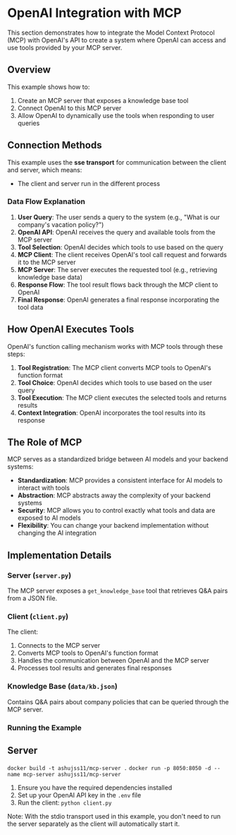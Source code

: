 # OpenAI Integration with MCP

This section demonstrates how to integrate the Model Context Protocol (MCP) with OpenAI's API to create a system where OpenAI can access and use tools provided by your MCP server.

## Overview

This example shows how to:

1. Create an MCP server that exposes a knowledge base tool
2. Connect OpenAI to this MCP server
3. Allow OpenAI to dynamically use the tools when responding to user queries

## Connection Methods

This example uses the **sse transport** for communication between the client and server, which means:

- The client and server run in the different process

### Data Flow Explanation

1. **User Query**: The user sends a query to the system (e.g., "What is our company's vacation policy?")
2. **OpenAI API**: OpenAI receives the query and available tools from the MCP server
3. **Tool Selection**: OpenAI decides which tools to use based on the query
4. **MCP Client**: The client receives OpenAI's tool call request and forwards it to the MCP server
5. **MCP Server**: The server executes the requested tool (e.g., retrieving knowledge base data)
6. **Response Flow**: The tool result flows back through the MCP client to OpenAI
7. **Final Response**: OpenAI generates a final response incorporating the tool data

## How OpenAI Executes Tools

OpenAI's function calling mechanism works with MCP tools through these steps:

1. **Tool Registration**: The MCP client converts MCP tools to OpenAI's function format
2. **Tool Choice**: OpenAI decides which tools to use based on the user query
3. **Tool Execution**: The MCP client executes the selected tools and returns results
4. **Context Integration**: OpenAI incorporates the tool results into its response

## The Role of MCP

MCP serves as a standardized bridge between AI models and your backend systems:

- **Standardization**: MCP provides a consistent interface for AI models to interact with tools
- **Abstraction**: MCP abstracts away the complexity of your backend systems
- **Security**: MCP allows you to control exactly what tools and data are exposed to AI models
- **Flexibility**: You can change your backend implementation without changing the AI integration

## Implementation Details

### Server (`server.py`)

The MCP server exposes a `get_knowledge_base` tool that retrieves Q&A pairs from a JSON file.

### Client (`client.py`)

The client:

1. Connects to the MCP server
2. Converts MCP tools to OpenAI's function format
3. Handles the communication between OpenAI and the MCP server
4. Processes tool results and generates final responses

### Knowledge Base (`data/kb.json`)

Contains Q&A pairs about company policies that can be queried through the MCP server.

### Running the Example

## Server
`docker build -t ashujss11/mcp-server .`
`docker run -p 8050:8050 -d --name mcp-server ashujss11/mcp-server`

1. Ensure you have the required dependencies installed
2. Set up your OpenAI API key in the `.env` file
3. Run the client: `python client.py`

Note: With the stdio transport used in this example, you don't need to run the server separately as the client will automatically start it.
